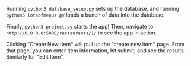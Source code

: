 Running `python3 database_setup.py` sets up the database, and running `python3 lotsofmenus.py` loads a bunch of data into the database.

Finally, `python3 project.py` starts the app! Then, navigate to `http://0.0.0.0:5000/restaurants/1/` to see the app in action.

Clicking "Create New Item" will pull up the "create new item" page. From that page, you can enter item information, hit submit, and see the results. Similarly for "Edit Item".
